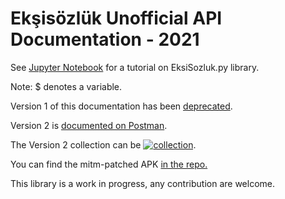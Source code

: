 # Ekşisözlük Unofficial API Documentation - 2021


See [Jupyter Notebook](https://github.com/e4c6/eksi_unofficial_api/blob/master/Docs/eksi_api.ipynb) for a tutorial on EksiSozluk.py library.

Note: $ denotes a variable.

Version 1 of this documentation has been [deprecated](Docs/V1.md).

Version 2 is [documented on Postman](https://documenter.getpostman.com/view/6963920/TzzEoZpq).

The Version 2 collection can be   [![collection](https://run.pstmn.io/button.svg)](https://app.getpostman.com/run-collection/6963920-32242d64-126b-4382-8fb1-0501844f107a?action=collection%2Ffork&collection-url=entityId%3D6963920-32242d64-126b-4382-8fb1-0501844f107a%26entityType%3Dcollection%26workspaceId%3De549a4c7-acfa-45b4-8689-4599ee859e9a).



You can find the mitm-patched APK [in the repo.](APK/eksi-mitm-patched.apk)

This library is a work in progress, any contribution are welcome.

